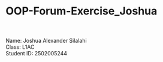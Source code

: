 # OOP-Forum-Exercise_Joshua
<br>
<br>
Name: Joshua Alexander Silalahi
<br>
Class: L1AC
<br>
Student ID: 2502005244
